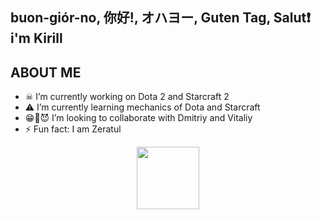 ## buon-giór-no, 你好!, オハヨー, Guten Tag, Salut❗  i'm Kirill

## ABOUT ME


- ☠ I’m currently working on Dota 2 and Starcraft 2
- ⚠ I’m currently learning mechanics of Dota and Starcraft
- 😁👴😈 I’m looking to collaborate with Dmitriy and Vitaliy
- ⚡ Fun fact: I am Zeratul
   
<div id="header" align="center">
  <img src="https://media.giphy.com/media/M9gbBd9nbDrOTu1Mqx/giphy.gif" width="100"/>
</div>
